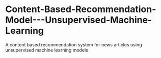 # Content-Based-Recommendation-Model---Unsupervised-Machine-Learning
A content based recommendation system for news articles using unsupervised machine learning models 
